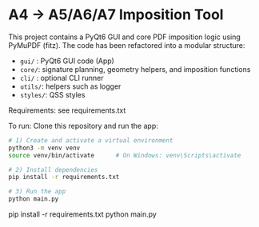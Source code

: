 # A4 → A5/A6/A7 Imposition Tool

This project contains a PyQt6 GUI and core PDF imposition logic using PyMuPDF (fitz).
The code has been refactored into a modular structure:
- `gui/` : PyQt6 GUI code (App)
- `core/`: signature planning, geometry helpers, and imposition functions
- `cli/` : optional CLI runner
- `utils/`: helpers such as logger
- `styles/`: QSS styles

Requirements: see requirements.txt

To run:
Clone this repository and run the app:

```bash
# 1) Create and activate a virtual environment
python3 -m venv venv
source venv/bin/activate      # On Windows: venv\Scripts\activate

# 2) Install dependencies
pip install -r requirements.txt

# 3) Run the app
python main.py
```
pip install -r requirements.txt
python main.py
```

